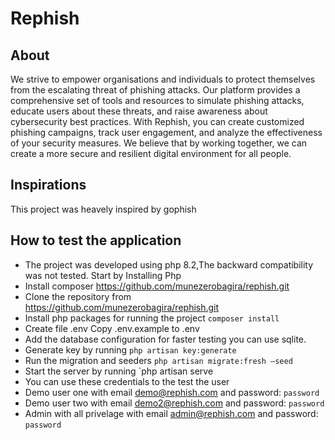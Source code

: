 # Rephish

## About
We strive to empower organisations and individuals to protect themselves from the escalating threat of phishing attacks.
Our platform provides a comprehensive set of tools and resources to simulate phishing attacks, educate users about these threats,
and raise awareness about cybersecurity best practices.
With Rephish, you can create customized phishing campaigns, track user engagement, and analyze the effectiveness of your security measures.
We believe that by working together, we can create a more secure and resilient digital environment for all people.

## Inspirations

This project was heavely inspired by gophish
## How to test the application

- The project was developed using php 8.2,The backward compatibility was not tested.  Start by Installing Php 
- Install composer https://github.com/munezerobagira/rephish.git
- Clone the repository from https://github.com/munezerobagira/rephish.git
- Install php packages for running the project `composer install`
- Create file .env Copy .env.example to .env 
- Add the database configuration for faster testing you can use sqlite.
- Generate key by running `php artisan key:generate`
- Run the migration and seeders `php artisan migrate:fresh –seed`
- Start the server by running `php artisan serve 
- You can use these credentials to the test the user
- Demo user one  with email   demo@rephish.com and  password: `password`
- Demo user two  with email   demo2@rephish.com and  password: `password`
- Admin with all privelage  with email   admin@rephish.com and  password: `password`
